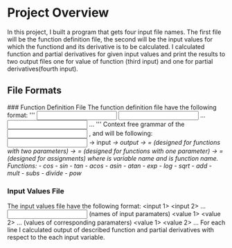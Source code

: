 # Project Overview
In this project, I built a program that gets four input file names. The first file will be the function definition file, 
the second will be the input values for which the functiond and its derivative is to be calculated. I calculated function and
partial derivatives for given input values and print the results to two output files one for value of function (third input) and one for partial derivatives(fourth input).


## File Formats
  ### Function Definition File
  The function definition file have the following format:
  '''
  <input>
  <input>
  ...
  <input>
  <output>
  <assignment>
  <assignment>
  ...
  <assignment>
  '''
  Context free grammar of the <input> ,<output> and <assignment> will be following:
  <input> -> input <var>
  <output> -> output <var>
  <assignment> -> <var> = <function> <var> <var> (designed for functions with two parameters)
  <assignment> -> <var> = <function> <var>       (designed for functions with one parameter)
  <assignment> -> <var> = <var>                  (designed for assignments)
  where <var> is variable name and <function> is function name.
  Functions:
    - cos
    - sin
    - tan
    - acos
    - asin
    - atan
    - exp
    - log
    - sqrt
    - add
    - mult
    - subs
    - divide
    - pow
  ### Input Values File
  The input values file have the following format:
  <input 1> <input 2> ... <input n> (names of input paramaters)
  <value 1> <value 2> ... <value n> (values of corresponding paramaters)
  <value 1> <value 2> ... <value n>
  For each line I calculated output of described function and partial derivatives with respect to the each input variable.
    
    
